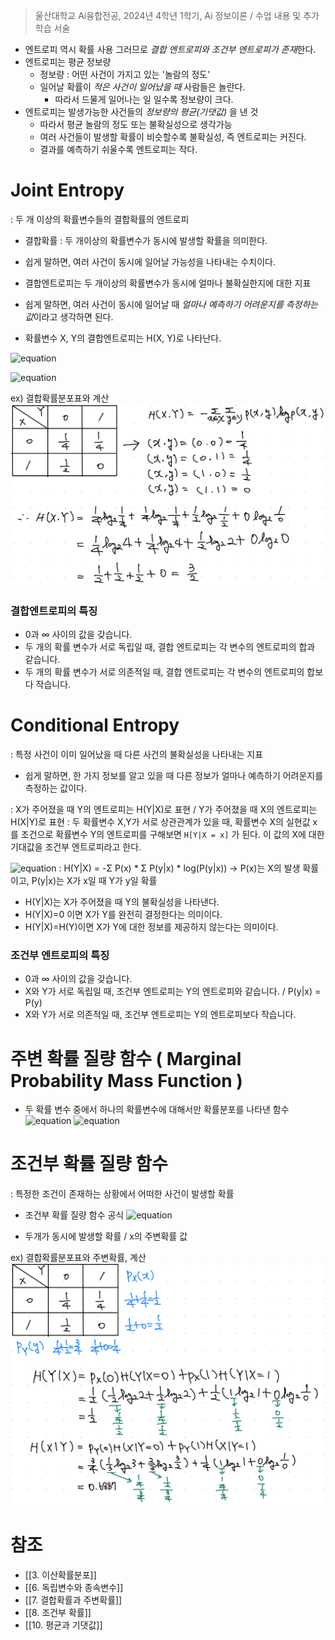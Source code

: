 > 울산대학교 Ai융합전공, 2024년 4학년 1학기, Ai 정보이론 / 수업 내용 및 추가 학습 서술

- 엔트로피 역시 확률 사용 그러므로 *결합 엔트로피와 조건부 엔트로피가 존재*한다.
- 엔트로피는 평균 정보량
  - 정보량 : 어떤 사건이 가지고 있는 '놀람의 정도'
  - 일어날 확률이 *적은 사건이 일어났을 때* 사람들은 놀란다.
	  - 따라서 드물게 일어나는 일 일수록 정보량이 크다.
- 엔트로피는 발생가능한 사건들의 *정보량의 평균(기댓값)* 을 낸 것
  - 따라서 평균 놀람의 정도 또는 불확실성으로 생각가능
  - 여러 사건들이 발생할 확률이 비슷할수록 불확실성, 즉 엔트로피는 커진다.
  - 결과를 예측하기 쉬울수록 엔트로피는 작다.

# Joint Entropy

: 두 개 이상의 확률변수들의 결합확률의 엔트로피
- 결합확률 : 두 개이상의 확률변수가 동시에 발생할 확률을 의미한다.
- 쉽게 말하면, 여러 사건이 동시에 일어날 가능성을 나타내는 수치이다.

- 결합엔트로피는 두 개이상의 확률변수가 동시에 얼마나 불확실한지에 대한 지표
- 쉽게 말하면, 여러 사건이 동시에 일어날 때 *얼마나 예측하기 어려운지를 측정하는 값*이라고 생각하면 된다.

- 확률변수 X, Y의 결합엔트로피는 H(X, Y)로 나타난다.

![equation](<https://latex.codecogs.com/svg.image?\huge&space;H(X,Y)=-\sum_{x\epsilon\chi}^{}\sum_{y\epsilon&space;Y}^{}p(x,y)logp(x,y)>)

![equation](<https://latex.codecogs.com/svg.image?\huge&space;=-E[logp(X,Y)]>)

ex) 결합확률분포표와 계산
![alt text](<Information Theory Attached file/Pasted image 20240313184936.png>)
### 결합엔트로피의 특징
- 0과 ∞ 사이의 값을 갖습니다.
- 두 개의 확률 변수가 서로 독립일 때, 결합 엔트로피는 각 변수의 엔트로피의 합과 같습니다.
- 두 개의 확률 변수가 서로 의존적일 때, 결합 엔트로피는 각 변수의 엔트로피의 합보다 작습니다.
# Conditional Entropy

: 특정 사건이 이미 일어났을 때 다른 사건의 불확실성을 나타내는 지표
- 쉽게 말하면, 한 가지 정보를 알고 있을 때 다른 정보가 얼마나 예측하기 어려운지를 측정하는 값이다.

: X가 주어졌을 때 Y의 엔트로피는 H(Y|X)로 표현 / Y가 주어졌을 때 X의 엔트로피는 H(X|Y)로 표현
: 두 확률변수 X,Y가 서로 상관관계가 있을 때, 확률변수 X의 실현값 x를 조건으로 확률변수 Y의 엔트로피를 구해보면 `H[Y|X = x]` 가 된다. 이 값의 X에 대한 기대값을 조건부 엔트로피라고 한다.

![equation](<https://latex.codecogs.com/svg.image?\huge&space;H(Y|X)=\sum_{x\epsilon\chi}^{}p(x)H(Y|X=x)=-\sum_{x\epsilon\chi}^{}p(x)\sum_{y\varepsilon&space;Y}^{}p(y|x)logp(y|x)=-\sum_{x\epsilon\chi}^{}\sum_{y\epsilon&space;Y}^{}p(x,y)logp(y|x)=-E[logp(Y|X)]>)
: H(Y|X) = -Σ P(x) * Σ P(y|x) * log(P(y|x)) -> P(x)는 X의 발생 확률이고, P(y|x)는 X가 x일 때 Y가 y일 확률

- H(Y|X)는 X가 주어졌을 때 Y의 불확실성을 나타낸다.
- H(Y|X)=0 이면 X가 Y를 완전히 결정한다는 의미이다.
- H(Y|X)=H(Y)이면 X가 Y에 대한 정보를 제공하지 않는다는 의미이다.

### 조건부 엔트로피의 특징
- 0과 ∞ 사이의 값을 갖습니다.
- X와 Y가 서로 독립일 때, 조건부 엔트로피는 Y의 엔트로피와 같습니다. / P(y|x) = P(y)
- X와 Y가 서로 의존적일 때, 조건부 엔트로피는 Y의 엔트로피보다 작습니다.


# 주변 확률 질량 함수 ( Marginal Probability Mass Function )

- 두 확률 변수 중에서 하나의 확률변수에 대해서만 확률분포를 나타낸 함수
  ![equation](<https://latex.codecogs.com/svg.image?\huge&space;P_{X}(X)=\sum{y_{i}}P_{XY}(x,y_{i})>)
  ![equation](<https://latex.codecogs.com/svg.image?\huge&space;P_{Y}(Y)=\sum{x_{i}}P_{XY}(x_{i},y)>)

# 조건부 확률 질량 함수
: 특정한 조건이 존재하는 상황에서 어떠한 사건이 발생할 확률

- 조건부 확률 질량 함수 공식
![equation](https://latex.codecogs.com/svg.image?\huge&space;P_{Y|X}(y|x)=\frac{P_{XY}(x,y)}{P_{X}(x)})

- 두개가 동시에 발생할 확률 / x의 주변확률 값

ex) 결합확률분포표와 주변확률, 계산
![alt text](<Information Theory Attached file/Pasted image 20240313190804.png>)

# 참조
- [[3. 이산확률분포]]
- [[6. 독립변수와 종속변수]]
- [[7. 결합확률과 주변확률]]
- [[8. 조건부 확률]]
- [[10. 평균과 기댓값]]
  